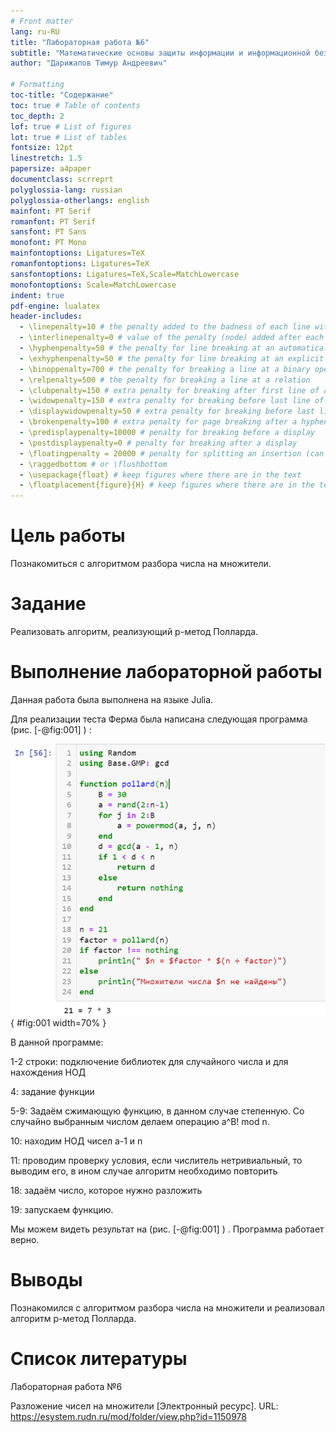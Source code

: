 ```yaml
---
# Front matter
lang: ru-RU
title: "Лабораторная работа №6"
subtitle: "Математические основы защиты информации и информационной безопасности"
author: "Дарижапов Тимур Андреевич"

# Formatting
toc-title: "Содержание"
toc: true # Table of contents
toc_depth: 2
lof: true # List of figures
lot: true # List of tables
fontsize: 12pt
linestretch: 1.5
papersize: a4paper
documentclass: scrreprt
polyglossia-lang: russian
polyglossia-otherlangs: english
mainfont: PT Serif
romanfont: PT Serif
sansfont: PT Sans
monofont: PT Mono
mainfontoptions: Ligatures=TeX
romanfontoptions: Ligatures=TeX
sansfontoptions: Ligatures=TeX,Scale=MatchLowercase
monofontoptions: Scale=MatchLowercase
indent: true
pdf-engine: lualatex
header-includes:
  - \linepenalty=10 # the penalty added to the badness of each line within a paragraph (no associated penalty node) Increasing the value makes tex try to have fewer lines in the paragraph.
  - \interlinepenalty=0 # value of the penalty (node) added after each line of a paragraph.
  - \hyphenpenalty=50 # the penalty for line breaking at an automatically inserted hyphen
  - \exhyphenpenalty=50 # the penalty for line breaking at an explicit hyphen
  - \binoppenalty=700 # the penalty for breaking a line at a binary operator
  - \relpenalty=500 # the penalty for breaking a line at a relation
  - \clubpenalty=150 # extra penalty for breaking after first line of a paragraph
  - \widowpenalty=150 # extra penalty for breaking before last line of a paragraph
  - \displaywidowpenalty=50 # extra penalty for breaking before last line before a display math
  - \brokenpenalty=100 # extra penalty for page breaking after a hyphenated line
  - \predisplaypenalty=10000 # penalty for breaking before a display
  - \postdisplaypenalty=0 # penalty for breaking after a display
  - \floatingpenalty = 20000 # penalty for splitting an insertion (can only be split footnote in standard LaTeX)
  - \raggedbottom # or \flushbottom
  - \usepackage{float} # keep figures where there are in the text
  - \floatplacement{figure}{H} # keep figures where there are in the text
---
```


# Цель работы

Познакомиться с алгоритмом разбора числа на множители.

# Задание

Реализовать алгоритм, реализующий р-метод Полларда. 


# Выполнение лабораторной работы

 
Данная работа была выполнена на языке Julia. 

Для реализации теста Ферма была написана следующая программа (рис. [-@fig:001] ) :

![Программа реализации теста Ферма](image/1.png){ #fig:001 width=70% }

В данной программе: 

1-2 строки: подключение библиотек для случайного числа и для нахождения НОД

4: задание функции 

5-9: Задаём сжимающую функцию, в данном случае степенную. Со случайно выбранным числом делаем операцию а^В! mod n.  

10: находим НОД чисел а-1 и n 

11: проводим проверку условия, если числитель нетривиальный, то выводим его, в ином случае алгоритм необходимо повторить

18: задаём число, которое нужно разложить

19: запускаем функцию.

Мы можем видеть результат на (рис. [-@fig:001] ) . Программа работает верно.


# Выводы

Познакомился с алгоритмом разбора числа на множители и реализовал алгоритм р-метод Полларда.

# Список литературы

Лабораторная работа №6

Разложение чисел на множители [Электронный ресурс]. URL: https://esystem.rudn.ru/mod/folder/view.php?id=1150978


